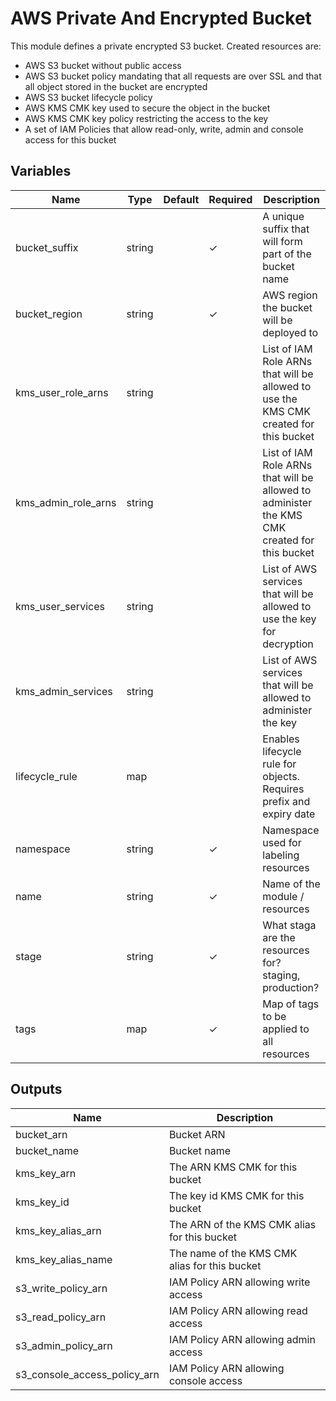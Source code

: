 # AWS Private And Encrypted Bucket

This module defines a private encrypted S3 bucket. Created resources are:

- AWS S3 bucket without public access
- AWS S3 bucket policy mandating that all requests are over SSL and that all object stored in the bucket are encrypted
- AWS S3 bucket lifecycle policy
- AWS KMS CMK key used to secure the object in the bucket
- AWS KMS CMK key policy restricting the access to the key
- A set of IAM Policies that allow read-only, write, admin and console access for this bucket

## Variables

| Name                | Type   | Default | Required | Description
|---------------------|--------| ------- | -------- | --------------------------------------------------------------------------
| bucket_suffix       | string |         | ✓        | A unique suffix that will form part of the bucket name
| bucket_region       | string |         | ✓        | AWS region the bucket will be deployed to
| kms_user_role_arns  | string |         |          | List of IAM Role ARNs that will be allowed to use the KMS CMK created for this bucket
| kms_admin_role_arns | string |         |          | List of IAM Role ARNs that will be allowed to administer the KMS CMK created for this bucket
| kms_user_services   | string |         |          | List of AWS services that will be allowed to use the key for decryption
| kms_admin_services  | string |         |          | List of AWS services that will be allowed to administer the key
| lifecycle_rule      | map    |         |          | Enables lifecycle rule for objects. Requires prefix and expiry date
| namespace           | string |         | ✓        | Namespace used for labeling resources
| name                | string |         | ✓        | Name of the module / resources
| stage               | string |         | ✓        | What staga are the resources for? staging, production?
| tags                | map    |         | ✓        | Map of tags to be applied to all resources

## Outputs

| Name                         | Description                                                       |
| ---------------------------- | ----------------------------------------------------------------- |
| bucket_arn                   | Bucket ARN                                                        |
| bucket_name                  | Bucket name                                                       |
| kms_key_arn                  | The ARN KMS CMK for this bucket                                   |
| kms_key_id                   | The key id KMS CMK for this bucket                                |
| kms_key_alias_arn            | The ARN of the KMS CMK alias for this bucket                      |
| kms_key_alias_name           | The name of the KMS CMK alias for this bucket                     |
| s3_write_policy_arn          | IAM Policy ARN allowing write access                              |
| s3_read_policy_arn           | IAM Policy ARN allowing read access                               |
| s3_admin_policy_arn          | IAM Policy ARN allowing admin access                              |
| s3_console_access_policy_arn | IAM Policy ARN allowing console access                            |


